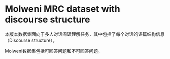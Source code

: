 # Molweni MRC dataset with discourse structure

本版本数据集面向于多人对话阅读理解任务，其中包括了每个对话的语篇结构信息（Discourse structure）。

Molweni数据集包括可回答问题和不可回答问题。
